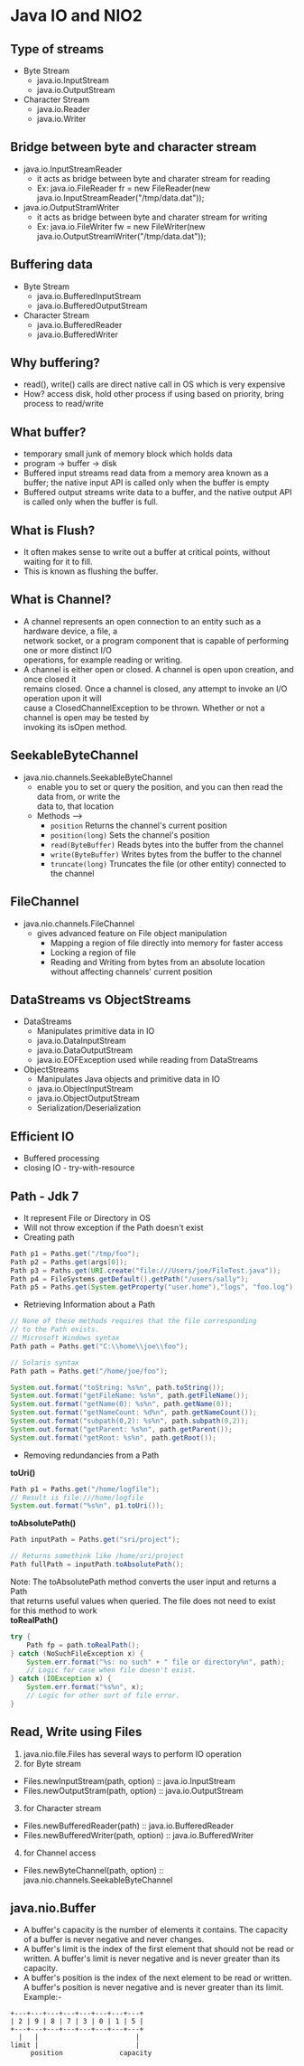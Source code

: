 # Java IO and NIO2


## Type of streams
* Byte Stream
  - java.io.InputStream
  - java.io.OutputStream
* Character Stream
  - java.io.Reader
  - java.io.Writer


## Bridge between byte and character stream
* java.io.InputStreamReader
  - it acts as bridge between byte and charater stream for reading
  - Ex: java.io.FileReader fr = new FileReader(new java.io.InputStreamReader("/tmp/data.dat"));
* java.io.OutputStramWriter
  - it acts as bridge between byte and charater stream for writing
  - Ex: java.io.FileWriter fw = new FileWriter(new java.io.OutputStreamWriter("/tmp/data.dat"));


## Buffering data
* Byte Stream
	- java.io.BufferedInputStream
	- java.io.BufferedOutputStream
* Character Stream
	- java.io.BufferedReader
	- java.io.BufferedWriter


## Why buffering?
* read(), write() calls are direct native call in OS which is very expensive
* How? access disk, hold other process if using based on priority, bring process to read/write


## What buffer?
* temporary small junk of memory block which holds data
* program -> buffer -> disk
* Buffered input streams read data from a memory area known as a buffer; the native input API 
is called only when the buffer is empty
* Buffered output streams write data to a buffer, and the native output API is called only 
when the buffer is full.


## What is Flush?
* It often makes sense to write out a buffer at critical points, without waiting for it to fill. 
* This is known as flushing the buffer. 

## What is Channel?
* A channel represents an open connection to an entity such as a hardware device, a file, a  
network socket, or a program component that is capable of performing one or more distinct I/O  
operations, for example reading or writing.
* A channel is either open or closed. A channel is open upon creation, and once closed it  
remains closed. Once a channel is closed, any attempt to invoke an I/O operation upon it will  
cause a ClosedChannelException to be thrown. Whether or not a channel is open may be tested by  
invoking its isOpen method.


## SeekableByteChannel 
* java.nio.channels.SeekableByteChannel
  - enable you to set or query the position, and you can then read the data from, or write the    
  data to, that location  
  - Methods --> 
    + `position` Returns the channel's current position
	+ `position(long)` Sets the channel's position
	+ `read(ByteBuffer)` Reads bytes into the buffer from the channel
	+ `write(ByteBuffer)` Writes bytes from the buffer to the channel
	+ `truncate(long)` Truncates the file (or other entity) connected to the channel
 
 
## FileChannel
* java.nio.channels.FileChannel
  - gives advanced feature on File object manipulation
    + Mapping a region of file directly into memory for faster access
	+ Locking a region of file
	+ Reading and Writing from bytes from an absolute location without affecting channels' 
	current position


## DataStreams vs ObjectStreams
* DataStreams
	- Manipulates primitive data in IO
	- java.io.DataInputStream
	- java.io.DataOutputStream
	- java.io.EOFException used while reading from DataStreams
* ObjectStreams
	- Manipulates Java objects and primitive data in IO
	- java.io.ObjectInputStream
	- java.io.ObjectOutputStream
	- Serialization/Deserialization


## Efficient IO
* Buffered processing
* closing IO - try-with-resource

## Path - Jdk 7
* It represent File or Directory in OS
* Will not throw exception if the Path doesn't exist
* Creating path
```java
Path p1 = Paths.get("/tmp/foo");
Path p2 = Paths.get(args[0]);
Path p3 = Paths.get(URI.create("file:///Users/joe/FileTest.java"));
Path p4 = FileSystems.getDefault().getPath("/users/sally");
Path p5 = Paths.get(System.getProperty("user.home"),"logs", "foo.log");
```
* Retrieving Information about a Path
```java
// None of these methods requires that the file corresponding
// to the Path exists.
// Microsoft Windows syntax
Path path = Paths.get("C:\\home\\joe\\foo");

// Solaris syntax
Path path = Paths.get("/home/joe/foo");

System.out.format("toString: %s%n", path.toString());
System.out.format("getFileName: %s%n", path.getFileName());
System.out.format("getName(0): %s%n", path.getName(0));
System.out.format("getNameCount: %d%n", path.getNameCount());
System.out.format("subpath(0,2): %s%n", path.subpath(0,2));
System.out.format("getParent: %s%n", path.getParent());
System.out.format("getRoot: %s%n", path.getRoot());
```
* Removing redundancies from a Path

__toUri()__
```java
Path p1 = Paths.get("/home/logfile");
// Result is file:///home/logfile
System.out.format("%s%n", p1.toUri());
```
__toAbsolutePath()__
```java
Path inputPath = Paths.get("sri/project");

// Returns somethink like /home/sri/project
Path fullPath = inputPath.toAbsolutePath();
```
Note: The toAbsolutePath method converts the user input and returns a Path   
that returns useful values when queried. The file does not need to exist  
for this method to work  
__toRealPath()__
```java
try {
    Path fp = path.toRealPath();
} catch (NoSuchFileException x) {
    System.err.format("%s: no such" + " file or directory%n", path);
    // Logic for case when file doesn't exist.
} catch (IOException x) {
    System.err.format("%s%n", x);
    // Logic for other sort of file error.
}
```


## Read, Write using Files
1. java.nio.file.Files has several ways to perform IO operation
2. for Byte stream
 * Files.newInputStream(path, option) :: java.io.InputStream
 * Files.newOutputStram(path, option) :: java.io.OutputStream
3. for Character stream
 * Files.newBufferedReader(path) :: java.io.BufferedReader
 * Files.newBufferedWriter(path, option) :: java.io.BufferedWriter
4. for Channel access
 * Files.newByteChannel(path, option) :: java.nio.channels.SeekableByteChannel


## java.nio.Buffer
* A buffer's capacity is the number of elements it contains.
The capacity of a buffer is never negative and never changes.
* A buffer's limit is the index of the first element that should not 
be read or written. A buffer's limit is never negative and is never greater 
than its capacity.
* A buffer's position is the index of the next element to be read or written. 
A buffer's position is never negative and is never greater than its limit.
Example:-  
```
+---+---+---+---+---+---+---+---+  
| 2 | 9 | 8 | 7 | 3 | 0 | 1 | 5 |  
+---+---+---+---+---+---+---+---+  
  |   |                        |  
limit |                        |  
     position              capacity  
```


